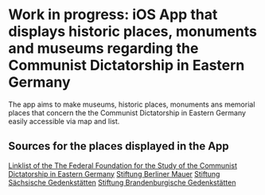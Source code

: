# Work in progress: iOS App that displays historic places, monuments and museums regarding the Communist Dictatorship in Eastern Germany

The app aims to make museums, historic places, monuments ans memorial places that 
concern the the Communist Dictatorship in Eastern Germany easily accessible via map and list.


## Sources for the places displayed in the App
[Linklist of the The Federal Foundation for the Study of the Communist Dictatorship in Eastern Germany](https://www.bundesstiftung-aufarbeitung.de/de/erinnern/museen-und-gedenkstaetten/linkliste)
[Stiftung Berliner Mauer](https://www.stiftung-berliner-mauer.de)
[Stiftung Sächsische Gedenkstätten](https://www.stsg.de)
[Stiftung Brandenburgische Gedenkstätten](https://www.stiftung-bg.de)
